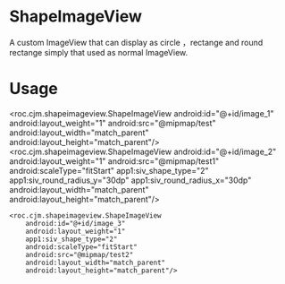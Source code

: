 # ShapeImageView
A custom ImageView that can display as circle ，rectange and round rectange  simply that used as normal ImageView.

# Usage

<?xml version="1.0" encoding="utf-8"?>
<LinearLayout xmlns:android="http://schemas.android.com/apk/res/android"
    xmlns:app="http://schemas.android.com/apk/roc.cjm.shapeimageview"
    xmlns:app1="http://schemas.android.com/apk/res-auto"
    android:orientation="vertical"
    android:layout_width="match_parent"
    android:layout_height="match_parent">
    <roc.cjm.shapeimageview.ShapeImageView
        android:id="@+id/image_1"
        android:layout_weight="1"
        android:src="@mipmap/test"
        android:layout_width="match_parent"
        android:layout_height="match_parent"/>
    <roc.cjm.shapeimageview.ShapeImageView
        android:id="@+id/image_2"
        android:layout_weight="1"
        android:src="@mipmap/test1"
        android:scaleType="fitStart"
        app1:siv_shape_type="2"
        app1:siv_round_radius_y="30dp"
        app1:siv_round_radius_x="30dp"
        android:layout_width="match_parent"
        android:layout_height="match_parent"/>

    <roc.cjm.shapeimageview.ShapeImageView
        android:id="@+id/image_3"
        android:layout_weight="1"
        app1:siv_shape_type="2"
        android:scaleType="fitStart"
        android:src="@mipmap/test2"
        android:layout_width="match_parent"
        android:layout_height="match_parent"/>
</LinearLayout>

